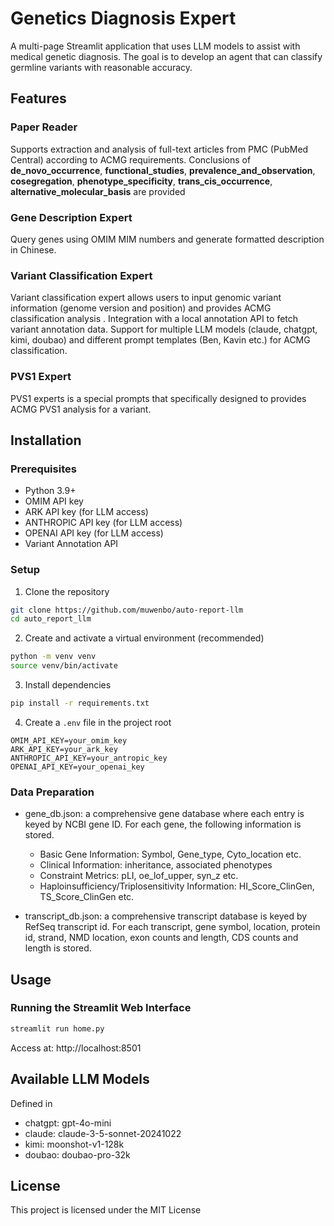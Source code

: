 # Genetics Diagnosis Expert

A multi-page Streamlit application that uses LLM models to assist with medical genetic diagnosis. The goal is to develop an agent that can classify germline variants with reasonable accuracy.

## Features

### Paper Reader
Supports extraction and analysis of full-text articles from PMC (PubMed Central) according to ACMG requirements. Conclusions of **de_novo_occurrence**, **functional_studies**, **prevalence_and_observation**, **cosegregation**, **phenotype_specificity**, **trans_cis_occurrence**, **alternative_molecular_basis** are provided 

### Gene Description Expert
Query genes using OMIM MIM numbers and generate formatted description in Chinese.

### Variant Classification Expert
Variant classification expert allows users to input genomic variant information (genome version and position) and provides ACMG classification analysis . Integration with a local annotation API to fetch variant annotation data. Support for multiple LLM models (claude, chatgpt, kimi, doubao) and different prompt templates (Ben, Kavin etc.) for ACMG classification.

### PVS1 Expert
PVS1 experts is a special prompts that specifically designed to provides ACMG PVS1 analysis for a variant.

## Installation

### Prerequisites
- Python 3.9+
- OMIM API key
- ARK API key (for LLM access)
- ANTHROPIC API key (for LLM access)
- OPENAI API key (for LLM access)
- Variant Annotation API

### Setup

1. Clone the repository
```bash
git clone https://github.com/muwenbo/auto-report-llm
cd auto_report_llm
```

2. Create and activate a virtual environment (recommended)
```bash
python -m venv venv
source venv/bin/activate
```

3. Install dependencies
```bash
pip install -r requirements.txt
```

4. Create a `.env` file in the project root
```env
OMIM_API_KEY=your_omim_key
ARK_API_KEY=your_ark_key
ANTHROPIC_API_KEY=your_antropic_key
OPENAI_API_KEY=your_openai_key
```

### Data Preparation
- gene_db.json: a comprehensive gene database where each entry is keyed by NCBI gene ID. For each gene, the following information is stored.
  - Basic Gene Information: Symbol, Gene_type, Cyto_location etc.
  - Clinical Information: inheritance, associated phenotypes
  - Constraint Metrics: pLI, oe_lof_upper, syn_z etc.
  - Haploinsufficiency/Triplosensitivity Information: HI_Score_ClinGen, TS_Score_ClinGen etc.

- transcript_db.json: a comprehensive transcript database is keyed by RefSeq transcript id. For each transcript, gene symbol, location, protein id, strand, NMD location, exon counts and length, CDS counts and length is stored.

## Usage

### Running the Streamlit Web Interface
```bash
streamlit run home.py
```
Access at: http://localhost:8501

## Available LLM Models
Defined in 
- chatgpt: gpt-4o-mini
- claude: claude-3-5-sonnet-20241022
- kimi: moonshot-v1-128k
- doubao: doubao-pro-32k

## License
This project is licensed under the MIT License
